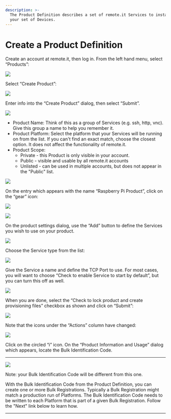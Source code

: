 ```yaml
---
description: >-
  The Product Definition describes a set of remote.it Services to install on
  your set of Devices.
---
```


# Create a Product Definition

Create an account at remote.it, then log in.  From the left hand menu, select “Products”:

![](../../.gitbook/assets/image%20%28102%29.png)

Select “Create Product”:

![](../../.gitbook/assets/image%20%2875%29.png)

Enter info into the “Create Product” dialog, then select “Submit”.

![](../../.gitbook/assets/image%20%28152%29.png)

* Product Name: Think of this as a group of Services \(e.g. ssh, http, vnc\).  Give this group a name to help you remember it.
* Product Platform: Select the platform that your Services will be running on from the list.  If you can't find an exact match, choose the closest option.  It does not affect the functionality of remote.it.
* Product Scope: 
  * Private - this Product is only visible in your account.
  * Public - visible and usable by all remote.it accounts
  * Unlisted - can be used in multiple accounts, but does not appear in the "Public" list.

![](../../.gitbook/assets/image%20%28428%29.png)

On the entry which appears with the name “Raspberry Pi Product”, click on the “gear” icon:

![](../../.gitbook/assets/image%20%2873%29.png)

![](../../.gitbook/assets/image%20%28276%29.png)

On the product settings dialog, use the “Add” button to define the Services you wish to use on your product.  

![](../../.gitbook/assets/image%20%28337%29.png)

Choose the Service type from the list:

![](../../.gitbook/assets/image%20%28405%29.png)

Give the Service a name and define the TCP Port to use.  For most cases, you will want to choose “Check to enable Service to start by default”, but you can turn this off as well.

![](../../.gitbook/assets/image%20%28426%29.png)

When you are done, select the “Check to lock product and create provisioning files” checkbox as shown and click on “Submit”:

![](../../.gitbook/assets/image%20%28320%29.png)

Note that the icons under the “Actions” column have changed:

![](../../.gitbook/assets/image%20%28465%29.png)

Click on the circled “i” icon.  On the “Product Information and Usage” dialog which appears, locate the Bulk Identification Code.  
****

![](../../.gitbook/assets/image%20%28326%29.png)

Note: your Bulk Identification Code will be different from this one.  

With the Bulk Identification Code from the Product Definition, you can create one or more Bulk Registrations.  Typically a Bulk Registration might match a production run of Platforms.  The Bulk Identification Code needs to be written to each Platform that is part of a given Bulk Registration.  Follow the "Next" link below to learn how.  
****

